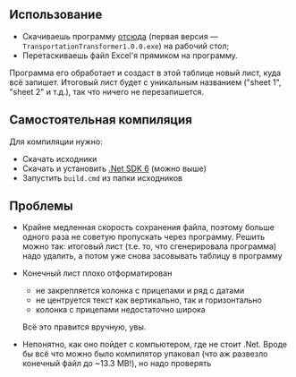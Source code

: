 ## Использование
* Скачиваешь программу [отсюда](https://github.com/gretmn102/TransportationTransformer/releases) (первая версия — `TransportationTransformer1.0.0.exe`) на рабочий стол;
* Перетаскиваешь файл Excel'я прямиком на программу.

Программа его обработает и создаст в этой таблице новый лист, куда всё запишет. Итоговый лист будет с уникальным названием ("sheet 1", "sheet 2" и т.д.), так что ничего не перезапишется.

## Самостоятельная компиляция
Для компиляции нужно:
* Скачать исходники
* Скачать и установить [.Net SDK 6](https://dotnet.microsoft.com/en-us/download/dotnet/6.0) (можно выше)
* Запустить `build.cmd` из папки исходников

## Проблемы
* Крайне медленная скорость сохранения файла, поэтому больше одного раза не советую пропускать через программу. Решить можно так: итоговый лист (т.е. то, что сгенерировала программа) надо удалить, а потом уже снова засовывать таблицу в программу

* Конечный лист плохо отформатирован
    * не закрепляется колонка с прицепами и ряд с датами
    * не центруется текст как вертикально, так и горизонтально
    * колонка с прицепами недостаточно широка

    Всё это правится вручную, увы.

* Непонятно, как оно пойдет с компьютером, где не стоит .Net. Вроде бы всё что можно было компилятор упаковал (что аж развезло конечный файл до ~13.3 MB!), но надо проверять
